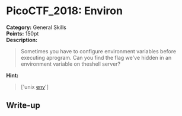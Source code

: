 <!-- This markdown file is writeup template. -->

# PicoCTF_2018:  Environ

**Category:** General Skills  
**Points:** 150pt  
**Description:**

> Sometimes you have to configure environment variables before executing aprogram. Can you find the flag we've hidden in an environment variable on theshell server?

**Hint:**

> ['unix <a href="https://www.tutorialspoint.com/unix/unix-environment.htm">env</a>']

## Write-up
